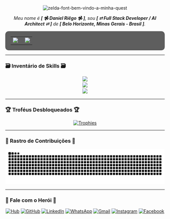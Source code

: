 <div align="center">
  <img src="https://fontmeme.com/permalink/250718/4d8c62b271512f5a65c26ef421b8d655.png" alt="zelda-font-bem-vindo-a-minha-quest" border="0">
</div>

<p align="center">
  <em>Meu nome é <strong>[ 𖣘 Daniel Riêgo 𖣘 ]</strong>, sou <strong>[ ⮂ Full Stack Developer / AI Architect ⮂ ]</strong> de <strong>[ Belo Horizonte, Minas Gerais - Brasil ]</strong>.</em>
</p>

<div align="center">
  <table style="border: 2px solid #555; background-color: #000000a0; border-radius: 10px; padding: 15px;">
    <tr>
      <td style="padding-right: 15px; border: none;">
        <a href="https://github.com/danielriegoor">
          <img height="180em" src="https://github-readme-stats.vercel.app/api?username=danielriegoor&show_icons=true&theme=transparent&hide_border=true&include_all_commits=true&count_private=true&title_color=fff&icon_color=aaa&text_color=ccc"/>
        </a>
      </td>
      <td style="border: none;">
        <a href="https://github.com/danielriegoor">
          <img height="180em" src="https://github-readme-stats.vercel.app/api/top-langs/?username=danielriegoor&layout=compact&langs_count=7&theme=transparent&hide_border=true&title_color=fff&icon_color=aaa&text_color=ccc"/>
        </a>
      </td>
    </tr>
  </table>
</div>

---

### 🗃️ Inventário de Skills 🗃️

<p align="center">
  <a href="https://skillicons.dev">
    <img src="https://skillicons.dev/icons?i=aiscript,angular,babel,bash,cloudflare,css,debian,devto,docker,fastapi,figma,git&theme=dark" />
  </a>
  <br>
  <a href="https://skillicons.dev">
    <img src="https://skillicons.dev/icons?i=github,githubactions,gmail,html,htmx,ai,js,jest,linkedin,linux,netlify,nextjs&theme=light" />
  </a>
  <br>
  <a href="https://skillicons.dev">
    <img src="https://skillicons.dev/icons?i=nodejs,npm,pnpm,postgres,py,react,redhat,redux,regex,svg,tailwind,ts,ubuntu,vercel,vite,vscode,windows,yarn&theme=dark" />
  </a>
</p>

---

### 🏆 Troféus Desbloqueados 🏆

<p align="center"> 
  <a href="https://github.com/ryo-ma/github-profile-trophy">
    <img src="https://github-profile-trophy.vercel.app/?username=danielriegoor&theme=dracula&no-frame=true&column=9&margin-w=15&margin-h=15" alt="Trophies" />
  </a>
</p>

---

### 🐍 Rastro de Contribuições 🐍

<div align="center">
  <img src="https://raw.githubusercontent.com/danielriegoor/danielriegoor/output/github-contribution-grid-snake.svg" alt="Snake animation" />
</div>

---

### 🤝 Fale com o Herói 🤝

<p align="center">
  <a href="https://riegos.dev" target="_blank"><img src="https://img.shields.io/badge/Hub_de_Inovações-4A00E0?style=for-the-badge&logo=data:image/svg+xml;base64,PHN2ZyB4bWxucz0iaHR0cDovL3d3dy53My5vcmcvMjAwMC9zdmciIHZpZXdCb3g9IjAgMCAyNCAyNCIgZmlsbD0id2hpdGUiPjxwYXRoIGQ9Ik0xMiAyQzYuNDg2IDIgMiA2LjQ4NiAyIDEyczQuNDg2IDEwIDEwIDEwIDEwLTQuNDg2IDEwLTEwUzE3LjUxNCAyIDEyIDJ6bTAgMThjLTQuNDEgMC04LTMuNTktOC04czMuNTktOCA4IDggOCAzLjU5IDggOC0zLjU5IDgtOCA4eiIvPjxwYXRoIGQ9Ik0xMSAxMWgydjZoLTJ6bTAgLTZoMnYyaC0yeiIvPjwvc3ZnPg==" alt="Hub"/></a>
  <a href="https://github.com/danielriegoor" target="_blank"><img src="https://img.shields.io/badge/GitHub-181717?style=for-the-badge&logo=github&logoColor=white" alt="GitHub"/></a>
  <a href="https://www.linkedin.com/in/danielriegoor/" target="_blank"><img src="https://img.shields.io/badge/LinkedIn-0077B5?style=for-the-badge&logo=linkedin&logoColor=white" alt="LinkedIn"/></a>
  <a href="https://wa.me/+5531993789275" target="_blank"><img src="https://img.shields.io/badge/WhatsApp-25D366?style=for-the-badge&logo=whatsapp&logoColor=white" alt="WhatsApp"/></a>
  <a href="mailto:danielriegodevjobs@gmail.com" target="_blank"><img src="https://img.shields.io/badge/Gmail-D14836?style=for-the-badge&logo=gmail&logoColor=white" alt="Gmail"/></a>
  <a href="https://instagram.com/danielriegoor" target="_blank"><img src="https://img.shields.io/badge/Instagram-E4405F?style=for-the-badge&logo=instagram&logoColor=white" alt="Instagram"/></a>
  <a href="https://facebook.com/riegodaniel" target="_blank"><img src="https://img.shields.io/badge/Facebook-1877F2?style=for-the-badge&logo=facebook&logoColor=white" alt="Facebook"/></a>
</p>
